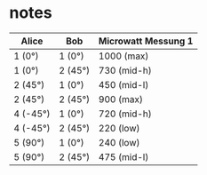 # notes

| Alice    | Bob     | Microwatt Messung 1 |
| ---      | ---     | ---                 |
| 1 (0°)   | 1 (0°)  | 1000 (max)          |
| 1 (0°)   | 2 (45°) | 730 (mid-h)         |
| 2 (45°)  | 1 (0°)  | 450 (mid-l)         |
| 2 (45°)  | 2 (45°) | 900 (max)           |
| 4 (-45°) | 1 (0°)  | 720 (mid-h)         |
| 4 (-45°) | 2 (45°) | 220 (low)           |
| 5 (90°)  | 1 (0°)  | 240 (low)           |
| 5 (90°)  | 2 (45°) | 475 (mid-l)         |
